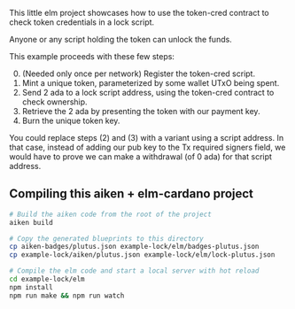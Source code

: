 This little elm project showcases how to use the token-cred contract to check token credentials in a lock script.

Anyone or any script holding the token can unlock the funds.

This example proceeds with these few steps:

0. (Needed only once per network) Register the token-cred script.
1. Mint a unique token, parameterized by some wallet UTxO being spent.
2. Send 2 ada to a lock script address, using the token-cred contract to check ownership.
3. Retrieve the 2 ada by presenting the token with our payment key.
4. Burn the unique token key.

You could replace steps (2) and (3) with a variant using a script address.
In that case, instead of adding our pub key to the Tx required signers field, we would have to prove we can make a withdrawal (of 0 ada) for that script address.

## Compiling this aiken + elm-cardano project

```sh
# Build the aiken code from the root of the project
aiken build

# Copy the generated blueprints to this directory
cp aiken-badges/plutus.json example-lock/elm/badges-plutus.json
cp example-lock/aiken/plutus.json example-lock/elm/lock-plutus.json

# Compile the elm code and start a local server with hot reload
cd example-lock/elm
npm install
npm run make && npm run watch
```
